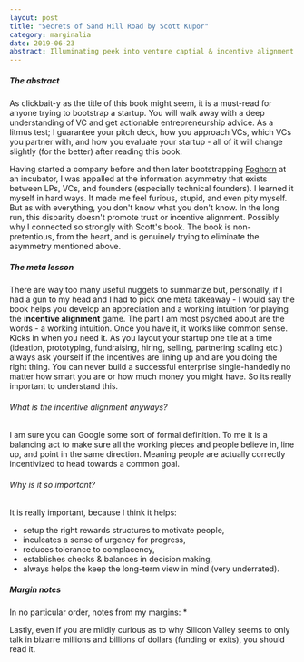 ```yaml
---
layout: post
title: "Secrets of Sand Hill Road by Scott Kupor"
category: marginalia
date: 2019-06-23
abstract: Illuminating peek into venture captial & incentive alignment
---
```


##### The abstract
As clickbait-y as the title of this book might seem, it is a must-read for anyone trying to bootstrap a startup. You will walk away with a deep understanding of VC and get actionable entrepreneurship advice. As a litmus test; I guarantee your pitch deck, how you approach VCs, which VCs you partner with, and how you evaluate your startup - all of it will change slightly (for the better) after reading this book.

Having started a company before and then later bootstrapping [Foghorn](https://www.foghorn.io/) at an incubator, I was appalled at the information asymmetry that exists between LPs, VCs, and founders (especially technical founders). I learned it myself in hard ways. It made me feel furious, stupid, and even pity myself. But as with everything, you don't know what you don't know. In the long run, this disparity doesn't promote trust or incentive alignment. Possibly why I connected so strongly with Scott's book. The book is non-pretentious, from the heart, and is genuinely trying to eliminate the asymmetry mentioned above.


##### The meta lesson
There are way too many useful nuggets to summarize but, personally, if I had a gun to my head and I had to pick one meta takeaway - I would say the book helps you develop an appreciation and a working intuition for playing the **incentive alignment** game. The part I am most psyched about are the words - a working intuition. Once you have it, it works like common sense. Kicks in when you need it. As you layout your startup one tile at a time (ideation, prototyping, fundraising, hiring, selling, partnering scaling etc.) always ask yourself if the incentives are lining up and are you doing the right thing. You can never build a successful enterprise single-handedly no matter how smart you are or how much money you might have. So its really important to understand this.

###### What is the incentive alignment anyways?
I am sure you can Google some sort of formal definition. To me it is a balancing act to make sure all the working pieces and people believe in, line up, and point in the same direction. Meaning people are actually correctly incentivized to head towards a common goal.

###### Why is it so important?
It is really important, because I think it helps: 
* setup the right rewards structures to motivate people, 
* inculcates a sense of urgency for progress,
* reduces tolerance to complacency, 
* establishes checks & balances in decision making, 
* always helps the keep the long-term view in mind (very underrated).

##### Margin notes
In no particular order, notes from my margins: 
* 

Lastly, even if you are mildly curious as to why Silicon Valley seems to only talk in bizarre millions and billions of dollars (funding or exits), you should read it.